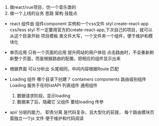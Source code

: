 1. 做react/vue项目，仿一个音乐类的
2. 做一个上线的业务 思路 架构 技能点

- react 组件由 组件component 实例和一个css文件 styl
  create-react-app  css/less styl
  不一定要用官方的create-react-app,下次自己的项目，就可以从这个目录开始  项目模板
  类文件大写，一个文件夹一个组件，便于维护和模块化
- 单页应用
  只有一个页面的应用
  提升网站的用户体验
  点击路由时，不会重新刷新整个页面，而是根据路由的配置，把相应的组件显示出来
- 根据界面 可以分析出 头尾相同，中间内容根据Route 匹配
- Loading 组件
  哪个目录下创建？
  containers
  components  路由级别组件
  Loading 服务于任何listAPI 列表组件 通用组件

  1. 数据请求阶段，显示loading
  2. 数据来了后，隐藏它
  父组件 要给loading 传参

- api/ 分层的能力， 职责分离 是代码复杂，且大型化的前提，
  每个路由模块页面独立一个js 文件 便于维护和代码阅读